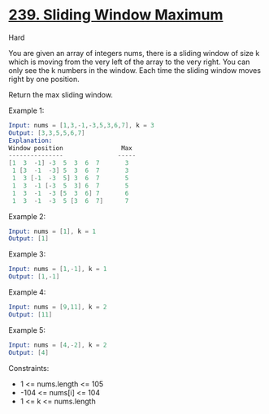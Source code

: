 # [239. Sliding Window Maximum](https://leetcode.com/problems/sliding-window-maximum/)

Hard

You are given an array of integers nums, there is a sliding window of size k which is moving from the very left of the array to the very right. You can only see the k numbers in the window. Each time the sliding window moves right by one position.

Return the max sliding window.

Example 1:

```s
Input: nums = [1,3,-1,-3,5,3,6,7], k = 3
Output: [3,3,5,5,6,7]
Explanation: 
Window position                Max
---------------               -----
[1  3  -1] -3  5  3  6  7       3
 1 [3  -1  -3] 5  3  6  7       3
 1  3 [-1  -3  5] 3  6  7       5
 1  3  -1 [-3  5  3] 6  7       5
 1  3  -1  -3 [5  3  6] 7       6
 1  3  -1  -3  5 [3  6  7]      7
```

Example 2:

```s
Input: nums = [1], k = 1
Output: [1]
```

Example 3:

```s
Input: nums = [1,-1], k = 1
Output: [1,-1]
```

Example 4:

```s
Input: nums = [9,11], k = 2
Output: [11]
```

Example 5:

```s
Input: nums = [4,-2], k = 2
Output: [4]
```

Constraints:

- 1 <= nums.length <= 105
- -104 <= nums[i] <= 104
- 1 <= k <= nums.length
